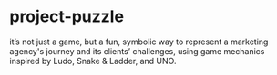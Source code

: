 # project-puzzle
it’s not just a game, but a fun, symbolic way to represent a marketing agency's journey and its clients’ challenges, using game mechanics inspired by Ludo, Snake &amp; Ladder, and UNO.
